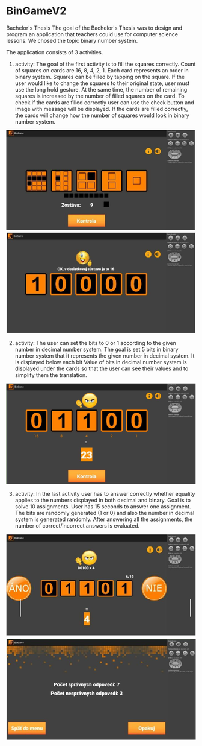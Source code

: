 # BinGameV2
Bachelor's Thesis
The goal of the Bachelor's Thesis was to design and program an application that
teachers could use for computer science lessons. We chosed the topic binary number system.

The application consists of 3 activities.
1. activity:
The goal of the first activity is to fill the squares correctly. Count of squares on cards are 16, 8, 4, 2, 1. Each card represents an order in binary
system. Squares can be filled by tapping on the square. If the user would like to change the squares to their original state, user must use the long hold gesture. 
At the same time, the number of remaining squares is increased by the number of filled squares on the card.
To check if the cards are filled correctly user can use the check button and image with message will be displayed.
If the cards are filled correctly, the cards will change how the number of squares would look in binary number system.

![picture](./images/activity1.png)

2. activity:
The user can set the bits to 0 or 1 according to the given number in decimal number system.
The goal is set 5 bits in binary number system that it represents the given number in decimal system. It is displayed below each bit
Value of bits in decimal number system is displayed under the cards so that the user can see their values and to simplify them the translation.

![picture](./images/activity2.png)

3. activity:
In the last activity user has to answer correctly whether equality applies to the numbers displayed in both decimal and binary.
Goal is to solve 10 assignments. User has 15 seconds to answer one assignment. The bits are randomly generated (1 or 0) and also the number in decimal system is generated randomly. After answering all the assignments, the number of correct/incorrect answers is evaluated.

![picture](./images/activity3.png)
